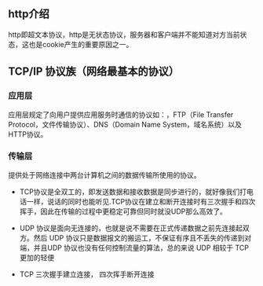 
## http介绍
 http即超文本协议，http是无状态协议，服务器和客户端并不能知道对方当前状态，这也是cookie产生的重要原因之一。
## TCP/IP 协议族（网络最基本的协议）
### 应用层
应用层规定了向用户提供应用服务时通信的协议如：，FTP（File Transfer Protocol，文件传输协议）、DNS（Domain Name System，域名系统）以及HTTP协议。
### 传输层
提供处于网络连接中两台计算机之间的数据传输所使用的协议。
+ TCP协议是全双工的，即发送数据和接收数据是同步进行的，就好像我们打电话一样，说话的同时也能听见.TCP协议在建立和断开连接时有三次握手和四次挥手，因此在传输的过程中更稳定可靠但同时就没UDP那么高效了。
+ UDP 协议是面向无连接的，也就是说不需要在正式传递数据之前先连接起双方。然后 UDP 协议只是数据报文的搬运工，不保证有序且不丢失的传递到对端，并且UDP 协议也没有任何控制流量的算法，总的来说 UDP 相较于 TCP 更加的轻便

+ TCP 三次握手建立连接， 四次挥手断开连接
